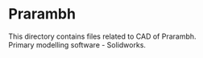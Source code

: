 # Prarambh
This directory contains files related to CAD of Prarambh. <br>
Primary modelling software - Solidworks.